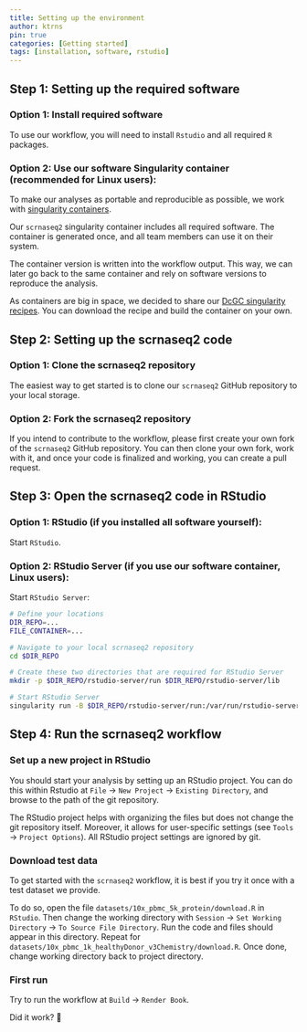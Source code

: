 ```yaml
---
title: Setting up the environment
author: ktrns
pin: true
categories: [Getting started]
tags: [installation, software, rstudio]
---
```


## Step 1: Setting up the required software

### Option 1: Install required software

To use our workflow, you will need to install `Rstudio` and all required `R` packages. 

### Option 2: Use our software Singularity container (recommended for Linux users):

To make our analyses as portable and reproducible as possible, we work with [singularity containers](https://sylabs.io/guides/3.0/user-guide/index.html). 

Our `scrnaseq2` singularity container includes all required software. The container is generated once, and all team members can use it on their system. 

The container version is written into the workflow output. This way, we can later go back to the same container and rely on software versions to reproduce the analysis. 

As containers are big in space, we decided to share our [DcGC singularity recipes](https://gitlab.hrz.tu-chemnitz.de/dcgc-bfx/singularity/singularity-single-cell). You can download the recipe and build the container on your own.

## Step 2: Setting up the scrnaseq2 code

### Option 1: Clone the scrnaseq2 repository

The easiest way to get started is to clone our `scrnaseq2` GitHub repository to your local storage. 

### Option 2: Fork the scrnaseq2 repository

If you intend to contribute to the workflow, please first create your own fork of the `scrnaseq2` GitHub repository. You can then clone your own fork, work with it, and once your code is finalized and working, you can create a pull request.

## Step 3: Open the scrnaseq2 code in RStudio

### Option 1: RStudio (if you installed all software yourself):

Start `RStudio`.

### Option 2: RStudio Server (if you use our software container, Linux users):

Start `RStudio Server`:

```bash
# Define your locations
DIR_REPO=...
FILE_CONTAINER=...

# Navigate to your local scrnaseq2 repository
cd $DIR_REPO

# Create these two directories that are required for RStudio Server
mkdir -p $DIR_REPO/rstudio-server/run $DIR_REPO/rstudio-server/lib

# Start RStudio Server
singularity run -B $DIR_REPO/rstudio-server/run:/var/run/rstudio-server -B $DIR_REPO/rstudio-server/lib:/var/lib/rstudio-server --writable-tmpfs --env RSTUDIO_USER=$(whoami) --env RSTUDIO_PASSWORD=notsafe --env RSTUDIO_PORT=1000 --contain --app rserver $FILE_CONTAINER
```

## Step 4: Run the scrnaseq2 workflow

### Set up a new project in RStudio
 
You should start your analysis by setting up an RStudio project. You can do this within Rstudio at `File` -> `New Project` -> `Existing Directory`, and browse to the path of the git repository.

The RStudio project helps with organizing the files but does not change the git repository itself. Moreover, it allows for user-specific settings (see `Tools` -> `Project Options`). All RStudio project settings are ignored by git.

### Download test data

To get started with the `scrnaseq2` workflow, it is best if you try it once with a test dataset we provide.

To do so, open the file `datasets/10x_pbmc_5k_protein/download.R` in `RStudio`. Then change the working directory with `Session` -> `Set Working Directory` -> `To Source File Directory`. Run the code and files should appear in this directory. Repeat for `datasets/10x_pbmc_1k_healthyDonor_v3Chemistry/download.R`. Once done, change working directory back to project directory.

### First run

Try to run the workflow at `Build` -> `Render Book`. 

Did it work? :partying_face: